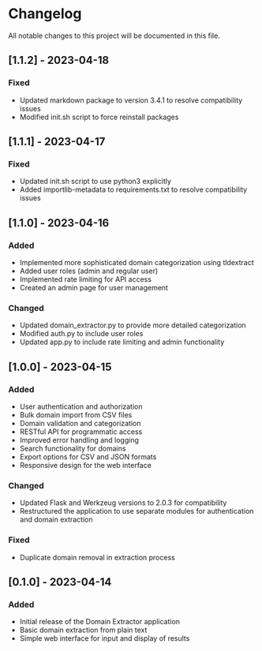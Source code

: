 # Changelog

All notable changes to this project will be documented in this file.

## [1.1.2] - 2023-04-18

### Fixed
- Updated markdown package to version 3.4.1 to resolve compatibility issues
- Modified init.sh script to force reinstall packages

## [1.1.1] - 2023-04-17

### Fixed
- Updated init.sh script to use python3 explicitly
- Added importlib-metadata to requirements.txt to resolve compatibility issues

## [1.1.0] - 2023-04-16

### Added
- Implemented more sophisticated domain categorization using tldextract
- Added user roles (admin and regular user)
- Implemented rate limiting for API access
- Created an admin page for user management

### Changed
- Updated domain_extractor.py to provide more detailed categorization
- Modified auth.py to include user roles
- Updated app.py to include rate limiting and admin functionality

## [1.0.0] - 2023-04-15

### Added
- User authentication and authorization
- Bulk domain import from CSV files
- Domain validation and categorization
- RESTful API for programmatic access
- Improved error handling and logging
- Search functionality for domains
- Export options for CSV and JSON formats
- Responsive design for the web interface

### Changed
- Updated Flask and Werkzeug versions to 2.0.3 for compatibility
- Restructured the application to use separate modules for authentication and domain extraction

### Fixed
- Duplicate domain removal in extraction process

## [0.1.0] - 2023-04-14

### Added
- Initial release of the Domain Extractor application
- Basic domain extraction from plain text
- Simple web interface for input and display of results
